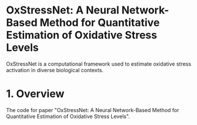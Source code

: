 # OxStressNet: A Neural Network-Based Method for Quantitative Estimation of Oxidative Stress Levels
OxStressNet is a computational framework used to estimate oxidative stress activation in diverse biological contexts.
# 1. Overview
The code for paper "OxStressNet: A Neural Network-Based Method for Quantitative Estimation of Oxidative Stress Levels".
